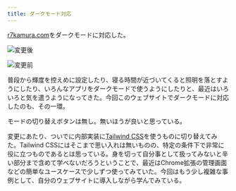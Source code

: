 ```yaml
---
title: ダークモード対応
---
```

[r7kamura.com](https://r7kamura.com/)をダークモードに対応した。

![](https://lh4.googleusercontent.com/_2G05nO8yhlln1XyAx-sMbtTNDsv5KW-6_s6A2pGjDcJCUo0XQ6aihS1w6Xzn8otTsGllAjj6idYcvZ_x1mfp_r_my1shOhbjZmJp5hdTag8sBsLKb5lA9QM3FSl_lebxSmdD2VcLle4yFxcgWWr8BrcLs69r-A2jS8E0pHPX2TwusOa_KjrvlfslPEh "変更後")

![](https://lh5.googleusercontent.com/c0ZRlJQ2wWx62ELZzMxt3lAknbHf9WKHW2T8jBcyB_IxwdXBxzJiNBljZK31XklZDoVaBMzeXhp9sPTPLXjHtGxYBDy29-Ba3uzbMpZtcnnQWIVLC0VYTMqmlkut_0PtLVh9Eq3Y4YvkzNdYR3WUePk8LVyt4oo4V5zeoWV0Qh6WXrgV_6dHljfd2vPT "変更前")

普段から輝度を控えめに設定したり、寝る時間が近づいてくると照明を落とすようにしたり、いろんなアプリをダークモードで使うようにしたりと、最近はいろいろと気を遣うようになってきた。今回このウェブサイトでダークモードに対応したのも、その一環。

モードの切り替えボタンは無し。無いほうが良いと思っている。

変更にあたり、ついでに内部実装に[Tailwind CSS](https://tailwindcss.com/)を使うものに切り替えてみた。Tailwind CSSにはそこまで思い入れは無いものの、特定の条件下で非常に役に立つものであるとは思っている。身を切って自分事として扱ってみないと辛い部分まで含めて学べないだろうということで、最近はChrome拡張の管理画面などの簡単なユースケースで少しずつ使ってみていた。今回はもう少し複雑な事例として、自分のウェブサイトに導入しながら学んでみている。
